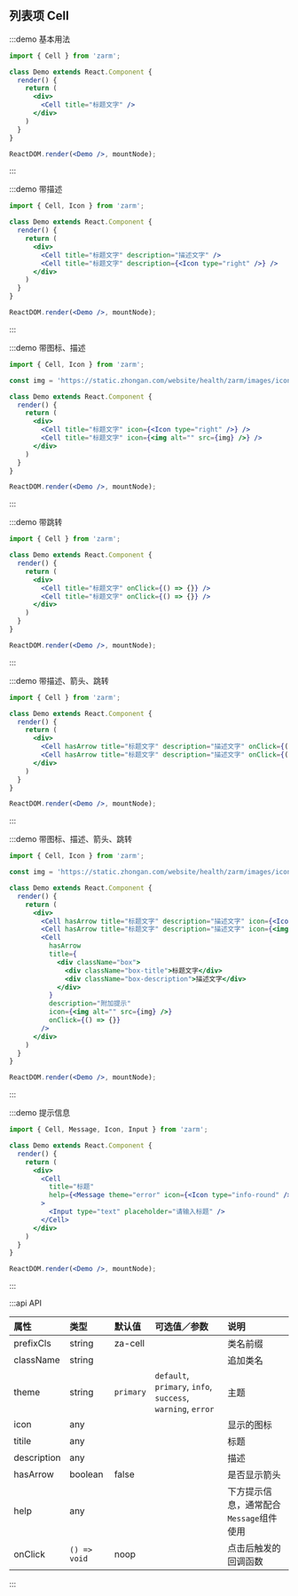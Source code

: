 ## 列表项 Cell

:::demo 基本用法
```jsx
import { Cell } from 'zarm';

class Demo extends React.Component {
  render() {
    return (
      <div>
        <Cell title="标题文字" />
      </div>
    )
  }
}

ReactDOM.render(<Demo />, mountNode);
```
:::


:::demo 带描述
```jsx
import { Cell, Icon } from 'zarm';

class Demo extends React.Component {
  render() {
    return (
      <div>
        <Cell title="标题文字" description="描述文字" />
        <Cell title="标题文字" description={<Icon type="right" />} />
      </div>
    )
  }
}

ReactDOM.render(<Demo />, mountNode);
```
:::


:::demo 带图标、描述
```jsx
import { Cell, Icon } from 'zarm';

const img = 'https://static.zhongan.com/website/health/zarm/images/icons/state.png';

class Demo extends React.Component {
  render() {
    return (
      <div>
        <Cell title="标题文字" icon={<Icon type="right" />} />
        <Cell title="标题文字" icon={<img alt="" src={img} />} />
      </div>
    )
  }
}

ReactDOM.render(<Demo />, mountNode);
```
:::


:::demo 带跳转
```jsx
import { Cell } from 'zarm';

class Demo extends React.Component {
  render() {
    return (
      <div>
        <Cell title="标题文字" onClick={() => {}} />
        <Cell title="标题文字" onClick={() => {}} />
      </div>
    )
  }
}

ReactDOM.render(<Demo />, mountNode);
```
:::


:::demo 带描述、箭头、跳转
```jsx
import { Cell } from 'zarm';

class Demo extends React.Component {
  render() {
    return (
      <div>
        <Cell hasArrow title="标题文字" description="描述文字" onClick={() => {}} />
        <Cell hasArrow title="标题文字" description="描述文字" onClick={() => {}} />
      </div>
    )
  }
}

ReactDOM.render(<Demo />, mountNode);
```
:::


:::demo 带图标、描述、箭头、跳转
```jsx
import { Cell, Icon } from 'zarm';

const img = 'https://static.zhongan.com/website/health/zarm/images/icons/state.png';

class Demo extends React.Component {
  render() {
    return (
      <div>
        <Cell hasArrow title="标题文字" description="描述文字" icon={<Icon type="right" />} onClick={() => {}} />
        <Cell hasArrow title="标题文字" description="描述文字" icon={<img alt="" src={img} />} onClick={() => {}} />
        <Cell
          hasArrow
          title={
            <div className="box">
              <div className="box-title">标题文字</div>
              <div className="box-description">描述文字</div>
            </div>
          }
          description="附加提示"
          icon={<img alt="" src={img} />}
          onClick={() => {}}
        />
      </div>
    )
  }
}

ReactDOM.render(<Demo />, mountNode);
```
:::


:::demo 提示信息
```jsx
import { Cell, Message, Icon, Input } from 'zarm';

class Demo extends React.Component {
  render() {
    return (
      <div>
        <Cell
          title="标题"
          help={<Message theme="error" icon={<Icon type="info-round" />}>标题不能为空</Message>}
        >
          <Input type="text" placeholder="请输入标题" />
        </Cell>
      </div>
    )
  }
}

ReactDOM.render(<Demo />, mountNode);
```
:::



:::api API

| 属性 | 类型 | 默认值 | 可选值／参数 | 说明 |
| :--- | :--- | :--- | :--- | :--- |
| prefixCls | string | za-cell | | 类名前缀 |
| className | string | | | 追加类名 |
| theme | string | `primary` | `default`, `primary`, `info`, `success`, `warning`, `error` | 主题 |
| icon | any | | | 显示的图标 |
| titile | any | | | 标题 |
| description | any | | | 描述 |
| hasArrow | boolean | false | | 是否显示箭头 |
| help | any | | | 下方提示信息，通常配合`Message`组件使用 |
| onClick | <code>() => void</code> | noop | | 点击后触发的回调函数 |

:::